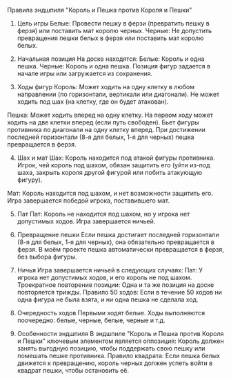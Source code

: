 Правила эндшпиля "Король и Пешка против Короля и Пешки"

1. Цель игры
  Белые: Провести пешку в ферзи (превратить пешку в ферзя) или поставить мат королю черных.
  Черные: Не допустить превращения пешки белых в ферзя или поставить мат королю белых.

2. Начальная позиция
  На доске находятся:
    Белые: Король и одна пешка.
    Черные: Король и одна пешка.
  Позиция фигур задается в начале игры или загружается из сохранения.

3. Ходы фигур
  Король:
    Может ходить на одну клетку в любом направлении (по горизонтали, вертикали или диагонали).
    Не может ходить под шах (на клетку, где он будет атакован).

  Пешка:
    Может ходить вперед на одну клетку.
    На первом ходу может ходить на две клетки вперед (если путь свободен).
    Бьет фигуры противника по диагонали на одну клетку вперед.
    При достижении последней горизонтали (8-я для белых, 1-я для черных) пешка превращается в ферзя.

4. Шах и мат
  Шах: Король находится под атакой фигуры противника.
    Игрок, чей король под шахом, обязан защитить его (уйти из-под шаха, закрыть короля другой фигурой или побить атакующую фигуру).

  Мат: Король находится под шахом, и нет возможности защитить его.
    Игра завершается победой игрока, поставившего мат.

5. Пат
  Пат: Король не находится под шахом, но у игрока нет допустимых ходов.
    Игра завершается ничьей.

6. Превращение пешки
  Если пешка достигает последней горизонтали (8-я для белых, 1-я для черных), она обязательно превращается в ферзя.
  В моём проекте пешка автоматически превращается в ферзя, без выбора фигуры.

7. Ничья
  Игра завершается ничьей в следующих случаях:
    Пат: У игрока нет допустимых ходов, и его король не под шахом.
    Троекратное повторение позиции: Одна и та же позиция на доске повторяется трижды.
    Правило 50 ходов: Если в течение 50 ходов ни одна фигура не была взята, и ни одна пешка не сделала ход.

8. Очередность ходов
  Первыми ходят белые.
  Ходы выполняются поочередно: белые, черные, белые, черные и т.д.

9. Особенности эндшпиля
  В эндшпиле "Король и Пешка против Короля и Пешки" ключевым элементом является оппозиция:
    Король должен занять выгодную позицию, чтобы поддержать свою пешку или помешать пешке противника.
    Правило квадрата: Если пешка белых движется к превращению, король черных должен успеть войти в квадрат пешки, чтобы остановить её.
